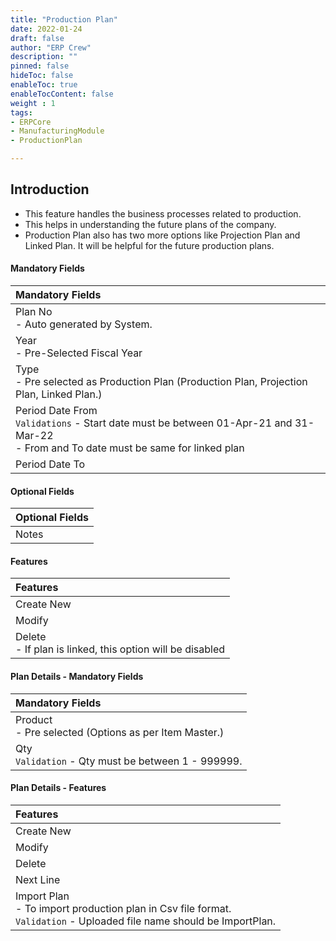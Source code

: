 ```yaml
---
title: "Production Plan"
date: 2022-01-24
draft: false
author: "ERP Crew"
description: ""
pinned: false
hideToc: false
enableToc: true
enableTocContent: false
weight : 1
tags: 
- ERPCore 
- ManufacturingModule
- ProductionPlan

---
```

## Introduction

- This feature handles the business processes related to production.
- This helps in understanding the future plans of the company.
- Production Plan also has two more options like Projection Plan and Linked Plan. It will be helpful for the future production plans.

#### Mandatory Fields

<!-- |Mandatory Fields|  
  |:------|
  | Plan No  <br> - Auto generated by System <br> - Error code A - Wrong plan no
  | Year <br> - Pre-Selected Fiscal Year
  | Type <br> - Production Plan, Projection Plan, Linked Plan.
  | Period Date From <br> `Validations` - Start date must be between 01-Apr-21 and 31-Mar-22 <br> - From and To date must be same for linked plan
  | Period Date To -->

  |Mandatory Fields|  
  |:------|
  | Plan No  <br> - Auto generated by System.
  | Year <br> - Pre-Selected Fiscal Year
  | Type <br> - Pre selected as Production Plan (Production Plan, Projection Plan, Linked Plan.)
  | Period Date From <br> `Validations` - Start date must be between 01-Apr-21 and 31-Mar-22 <br> - From and To date must be same for linked plan
  | Period Date To
  

#### Optional Fields

|Optional Fields| 
  |:------|
  | Notes

#### Features

|Features|   
  |:------|
  | Create New 
  | Modify
  | Delete <br> - If plan is linked, this option will be disabled

#### Plan Details - Mandatory Fields

<!-- |Mandatory Fields|  
  |:------|
  | Product <br> - Select from Item Master <br> - Error code B - Wrong item id <br> - Error code D - Bom does not exist
  | Qty <br> `Validation` - Qty must be between 1 - 999999. <br> - Error code C - Wrong quantity -->

  |Mandatory Fields|  
  |:------|
  | Product <br> - Pre selected (Options as per Item Master.)
  | Qty <br> `Validation` - Qty must be between 1 - 999999.

#### Plan Details - Features

|Features|   
  |:------|
  | Create New 
  | Modify
  | Delete
  | Next Line
  | Import Plan <br> - To import production plan in Csv file format. <br> `Validation` - Uploaded file name should be ImportPlan.


<!-- ### Steps to Create a Production Plan.
- You cannot add a production plan number it will be generated by the system itself and it will be auto-incremented.
- Then you will get to select the year. It will show only the current financial year. Eg. 2022-23 or 2023-24 etc. 
- Then you will get a dropdown which will have three options. The first one will be production followed by that you will get projection plan and linked plan.
> Note :  TThe production plan will be by default. If you create a plan with the linked option then you won't be able to modify that in future.
- After the Type of plan is selected you need to set the start date and the end date of the type of plan you have selected.
- The start date cannot be more or less than the current financial year and the end date cannot be less than the start date and more than the end of the current financial year.
- Notes are non-mandatory. But you can specify the reason for creating the plan or for which production you are creating the plan. This will be beneficial in the future. -->

